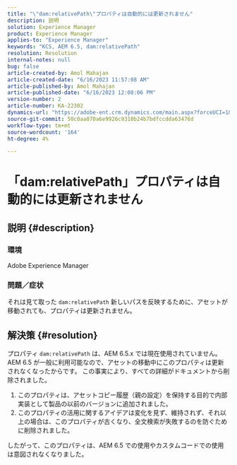 ```yaml
---
title: "\"dam:relativePath\"プロパティは自動的には更新されません"
description: 説明
solution: Experience Manager
product: Experience Manager
applies-to: "Experience Manager"
keywords: "KCS, AEM 6.5, dam:relativePath"
resolution: Resolution
internal-notes: null
bug: false
article-created-by: Amol Mahajan
article-created-date: "6/16/2023 11:57:08 AM"
article-published-by: Amol Mahajan
article-published-date: "6/16/2023 12:08:06 PM"
version-number: 2
article-number: KA-22302
dynamics-url: "https://adobe-ent.crm.dynamics.com/main.aspx?forceUCI=1&pagetype=entityrecord&etn=knowledgearticle&id=71837fe5-3c0c-ee11-8f6e-6045bd006704"
source-git-commit: 50c0aa070a6e9926c9310b24b7bdfccdda63476d
workflow-type: tm+mt
source-wordcount: '164'
ht-degree: 4%

---
```


# 「dam:relativePath」プロパティは自動的には更新されません

## 説明 {#description}


### <b>環境</b>

Adobe Experience Manager



### <b>問題／症状</b>

それは見て取った `dam:relativePath` 新しいパスを反映するために、アセットが移動されても、プロパティは更新されません。


## 解決策 {#resolution}


プロパティ `dam:relativePath` は、AEM 6.5.x では現在使用されていません。AEM 6.5 が一般に利用可能なので、アセットの移動中にこのプロパティは更新されなくなったからです。 この事実により、すべての詳細がドキュメントから削除されました。



1. このプロパティは、アセットコピー履歴（親の設定）を保持する目的で内部実装として製品の以前のバージョンに追加されました。
2. このプロパティの活用に関するアイデアは変化を見ず、維持されず、それ以上の場合は、このプロパティが古くなり、全文検索が失敗するのを防ぐために削除されました。


したがって、このプロパティは、AEM 6.5 での使用やカスタムコードでの使用は意図されなくなりました。

